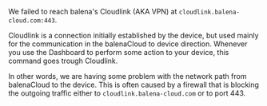 We failed to reach balena's Cloudlink (AKA VPN) at `cloudlink.balena-cloud.com:443`.

Cloudlink is a connection initially established by the device, but used mainly for the communication in the balenaCloud to device direction. Whenever you use the Dashboard to perform some action to your device, this command goes trough Cloudlink.

In other words, we are having some problem with the network path from balenaCloud to the device. This is often caused by a firewall that is blocking the outgoing traffic either to `cloudlink.balena-cloud.com` or to port 443.
